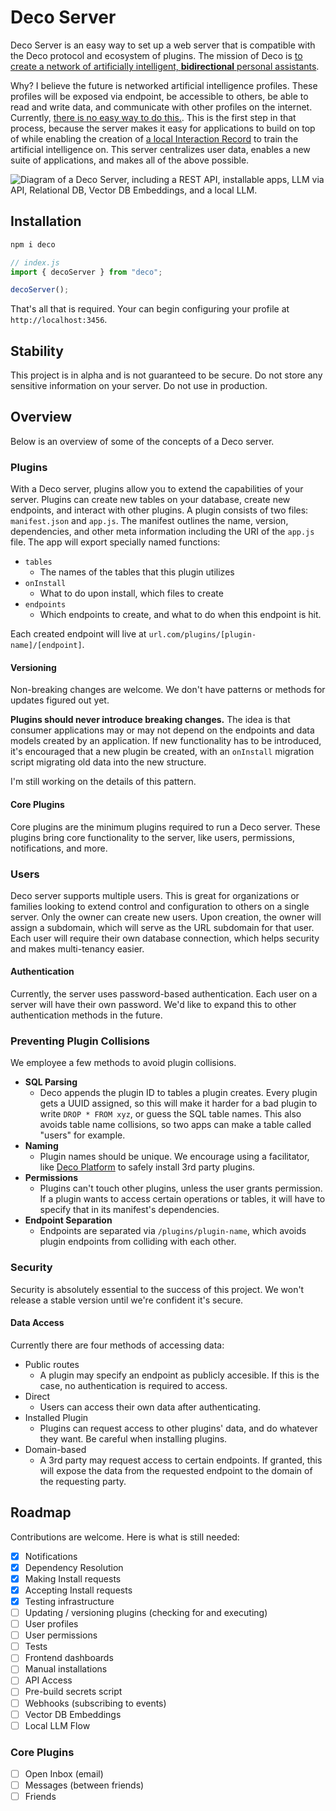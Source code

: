 # Deco Server

Deco Server is an easy way to set up a web server that is compatible with the Deco protocol and ecosystem of plugins. The mission of Deco is [to create a network of artificially intelligent, **bidirectional** personal assistants](https://decojs.com).

Why? I believe the future is networked artificial intelligence profiles. These profiles will be exposed via endpoint, be accessible to others, be able to read and write data, and communicate with other profiles on the internet. Currently, [there is no easy way to do this.](https://carbonemike.com/bidirectional-interactivity-limitations-of-ai-tools/). This is the first step in that process, because the server makes it easy for applications to build on top of while enabling the creation of [a local Interaction Record](https://carbonemike.com/navigating-organizational-growth-with-an-interaction-record-and-llms/) to train the artificial intelligence on. This server centralizes user data, enables a new suite of applications, and makes all of the above possible.

![Diagram of a Deco Server, including a REST API, installable apps, LLM via API, Relational DB, Vector DB Embeddings, and a local LLM.](https://storage.googleapis.com/carbonemike-images/1702492323540deco-server-2.png)

## Installation

```bash
npm i deco
```

```js
// index.js
import { decoServer } from "deco";

decoServer();
```

That's all that is required. Your can begin configuring your profile at `http://localhost:3456`.

## Stability

This project is in alpha and is not guaranteed to be secure. Do not store any sensitive information on your server. Do not use in production.

## Overview

Below is an overview of some of the concepts of a Deco server.

### Plugins

With a Deco server, plugins allow you to extend the capabilities of your server. Plugins can create new tables on your database, create new endpoints, and interact with other plugins. A plugin consists of two files: `manifest.json` and `app.js`. The manifest outlines the name, version, dependencies, and other meta information including the URI of the `app.js` file. The app will export specially named functions:

- `tables`
  - The names of the tables that this plugin utilizes
- `onInstall`
  - What to do upon install, which files to create
- `endpoints`
  - Which endpoints to create, and what to do when this endpoint is hit.

Each created endpoint will live at `url.com/plugins/[plugin-name]/[endpoint]`.

#### Versioning

Non-breaking changes are welcome. We don't have patterns or methods for updates figured out yet.

**Plugins should never introduce breaking changes.** The idea is that consumer applications may or may not depend on the endpoints and data models created by an application. If new functionality has to be introduced, it's encouraged that a new plugin be created, with an `onInstall` migration script migrating old data into the new structure.

I'm still working on the details of this pattern.

#### Core Plugins

Core plugins are the minimum plugins required to run a Deco server. These plugins bring core functionality to the server, like users, permissions, notifications, and more.

### Users

Deco server supports multiple users. This is great for organizations or families looking to extend control and configuration to others on a single server. Only the owner can create new users. Upon creation, the owner will assign a subdomain, which will serve as the URL subdomain for that user. Each user will require their own database connection, which helps security and makes multi-tenancy easier.

#### Authentication

Currently, the server uses password-based authentication. Each user on a server will have their own password. We'd like to expand this to other authentication methods in the future.

### Preventing Plugin Collisions

We employee a few methods to avoid plugin collisions.

- **SQL Parsing**
  - Deco appends the plugin ID to tables a plugin creates. Every plugin gets a UUID assigned, so this will make it harder for a bad plugin to write `DROP * FROM xyz`, or guess the SQL table names. This also avoids table name collisions, so two apps can make a table called "users" for example.
- **Naming**
  - Plugin names should be unique. We encourage using a facilitator, like [Deco Platform](https://decojs.com) to safely install 3rd party plugins.
- **Permissions**
  - Plugins can't touch other plugins, unless the user grants permission. If a plugin wants to access certain operations or tables, it will have to specify that in its manifest's dependencies.
- **Endpoint Separation**
  - Endpoints are separated via `/plugins/plugin-name`, which avoids plugin endpoints from colliding with each other.

### Security

Security is absolutely essential to the success of this project. We won't release a stable version until we're confident it's secure.

#### Data Access

Currently there are four methods of accessing data:

- Public routes
  - A plugin may specify an endpoint as publicly accesible. If this is the case, no authentication is required to access.
- Direct
  - Users can access their own data after authenticating.
- Installed Plugin
  - Plugins can request access to other plugins' data, and do whatever they want. Be careful when installing plugins.
- Domain-based
  - A 3rd party may request access to certain endpoints. If granted, this will expose the data from the requested endpoint to the domain of the requesting party.

## Roadmap

Contributions are welcome. Here is what is still needed:

- [x] Notifications
- [x] Dependency Resolution
- [x] Making Install requests
- [x] Accepting Install requests
- [x] Testing infrastructure
- [ ] Updating / versioning plugins (checking for and executing)
- [ ] User profiles
- [ ] User permissions
- [ ] Tests
- [ ] Frontend dashboards
- [ ] Manual installations
- [ ] API Access
- [ ] Pre-build secrets script
- [ ] Webhooks (subscribing to events)
- [ ] Vector DB Embeddings
- [ ] Local LLM Flow

### Core Plugins

- [ ] Open Inbox (email)
- [ ] Messages (between friends)
- [ ] Friends
